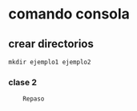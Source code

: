 
# comando consola
## crear directorios
    mkdir ejemplo1 ejemplo2
    
### clase 2
        Repaso    